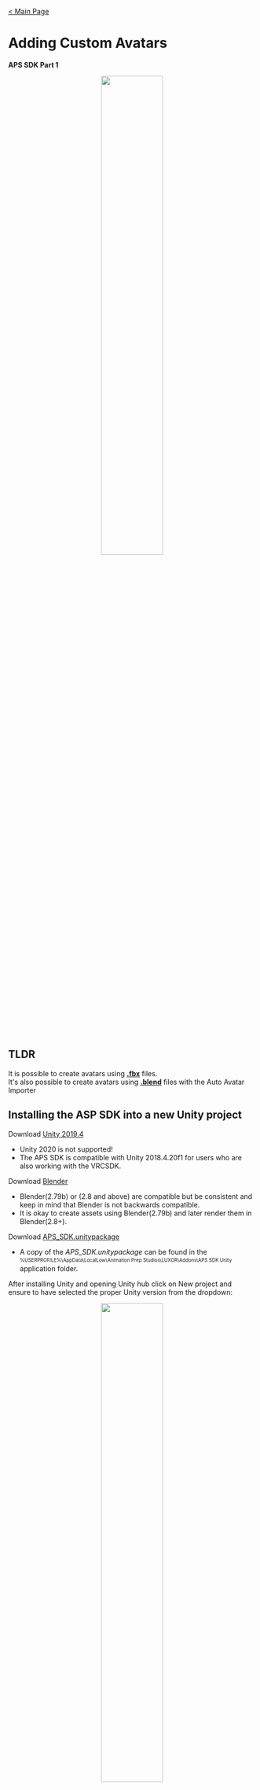 [< Main Page](index.md)

# Adding Custom Avatars 
**APS SDK Part 1**

<p align="center">
  <a href="img/aps sdk avatar builder main.png">
     <img width="50%"  src="img/aps sdk avatar builder main.png">
  </a>
</p>

## TLDR

It is possible to create avatars using <a href="#user-content-building-avatars-from-fbx">**.fbx**</a> files.<br>
It's also possible to create avatars using <a href="#user-content-building-avatars-from-blend">**.blend**</a> files with the Auto Avatar Importer



## Installing the ASP SDK into a new Unity project

Download [Unity 2019.4](https://unity3d.com/unity/whats-new/2019.4.16)
 - Unity 2020 is not supported!
 - The APS SDK is compatible with Unity 2018.4.20f1 for users who are also working with the VRCSDK.

Download [Blender](https://www.blender.org/download/)
 - Blender(2.79b) or (2.8 and above) are compatible but be consistent and keep in mind that Blender is not backwards compatible.
 - It is okay to create assets using Blender(2.79b) and later render them in Blender(2.8+).

Download [APS_SDK.unitypackage](https://github.com/guiglass/LUXOR/blob/gh-pages/APS_SDK.unitypackage?raw=true)
 - A copy of the *APS_SDK.unitypackage* can be found in the <sub><sup>%USERPROFILE%\AppData\LocalLow\Animation Prep Studios\LUXOR\Addons\APS SDK Unity</sup></sub> application folder.
 
After installing Unity and opening Unity hub click on New project and ensure to have selected the proper Unity version from the dropdown:

<p align="center">
  <a href="https://raw.githubusercontent.com/guiglass/LUXOR/gh-pages/img/new%20project.png">
     <img width="50%" src="https://raw.githubusercontent.com/guiglass/LUXOR/gh-pages/img/new%20project.png">
  </a>
  <br>
  Create a new project.
</p>
<sub>You may optionally wish to stick to a standardized naming convention when creating new projects such as by prepending <b>APS_SDK_</b> to the beginning of the project's name whenever creating a project to be used for building assets. The project name should also take into consideration if it will be used for creating an individual asset or batches of assets. For example, when I start a new Unity project for creating assets in batches I will typically name the project something similar to <b>APS_SDK_BATCH_MyCoolAvatars</b>.
</sub>
<br><br>

After clicking Create and allowing the project to load locate and add the APS_SDK.unitypackage asset into the project's *assets* folder:
<br>
<p align="center">
  <a href="img/import sdk.png">
     <img width="50%" src="img/import sdk.png">
  </a>
  <br>
  <sub><sup>Open the asset in Unity and click on Import.</sup></sub>
</p>
    Allow the package to decompress and be imported into the project:
  <br>
<p align="center">
  <a href="img/importing scripts.png">
     <img width="50%" src="img/importing scripts.png">
  </a>
</p>


The APS_SDK should now be installed in the new project. The next step is to build the actual humanoid avatar from a source model.
There are two types of files that can be supplied as a source models when using the APS_SDK. The first type is .fbx which after being added to the project it is also required to configure the asset as a Humanoid and ensure that Unity's [Humanoid Configuration](https://docs.unity3d.com/Manual/AvatarCreationandSetup.html) is properly mapped to the correct bones.

<div id="building-avatars-from-fbx"></div>

## Avatars from **.fbx** models 
Many humanoid models are supported by the APSSDK and can be built into mocap avatars and used in final rendering.




<p align="center">
  <a href="img/import fbx.png">
     <img width="50%" src="img/import fbx.png">
  </a>
  <br>
  <sub><sup>Move the humanoid .fbx into the new Unity project.</sup></sub>
</p>
    Allow the package to decompress and be imported into the project:
  <br>

<p align="center">
  <a href="img/add fbx to scene.png">
     <img width="50%" src="img/add fbx to scene.png">
  </a>
  <br>
  <sub><sup>Add the .fbx to the scene.</sup></sub>
</p>


<br>
<p align="center">
  <a href="img/import sdk.png">
     <img height="50%" src="img/AvatarIntro.jpg">
  </a>
  <br>
  <sub><sup>One important step in creating any Unity avatar is to ensure that the .fbx is setup correctly in the Unity <a href="https://docs.unity3d.com/Manual/AvatarCreationandSetup.html">Humanoid Configuration]</a></sup></sub>
</p>


<table>
  <tr>
    <th>
      <a href="img/avatar setup 1.png">
         <img width="50%" src="img/avatar setup 1.png">
      </a>
    </th>
    <th>
      <a href="img/avatar setup 2.png">
         <img width="50%" src="img/avatar setup 2.png">
      </a>
    </th>
  </tr>
  <tr>
    <th>
      <a href="img/avatar setup 3.png">
         <img width="50%" src="img/avatar setup 3.png">
      </a>
    </th>
    <th>
      <a href="img/avatar setup 4.png">
         <img width="50%" src="img/avatar setup 4.png">
      </a>
    </th>
</table> 


<p align="center">
  <a href="img/avatar setup 5.png">
     <img width="50%" src="img/avatar setup 5.png">
  </a>
</p>

<div id="building-avatars-from-blend"></div>

## Avatars from **.blend** models 

The APS_SDK includes an Auto Avatar Importer tool for building avatars from known conventions such as CC3 and Makehuman. To use the Auto Avatar Importer tool the user should save their humanoid source models as a .blend file. 

The Auto Avatar Importer is compatible with several standard skeleton types and includes automation that simplifies the process of adding and importing avatars into the Unity editor and preparing them as an asset for LUXOR and final rendering in Blender.

There are some advantages to using the Auto Avatar Builder for importing an avatar from a .blend file. 
 * The Humanoid configuration in Unity is automatically mapped for all supported avatar types.
 * Adds an auto-mapped <a href="img/visemeLinker.png">VisemeLinker</a> (lipsync component) using predefined templates *for some avatar types*. 
 * Adds an auto-mapped <a href="img/facecapLinker.png">FacecapLinker</a> (facecap component) using predefined templates *for some avatar types*. 
 * Adds assortments of auto-generated <a href="img/emotes.png">EmotionBuilder</a> (facial expressions components) using predefined templates *for some avatar types*.
 * Using .blend source models allows more flexibility in final rendering and when importing scenes into Blender using the SceneLoader. 

### Auto Avatar Importer Compatible Skeletons
|   Compatible Skeletons |  Emotes Templates  |  Facecap Templates  | Visemes Templates | Tutorial |
| :-------------| :-------------: | :-------------: | :-------------: |  :-------------: |
|  <a href="https://www.reallusion.com/character-creator/">CC3</a>                              |     Yes            |  Yes            | Yes          | <a href="https://youtu.be/US4zInM82EM">Video</a> |
|  <a href="http://www.makehumancommunity.org/">Makehuman</a>                                   |     Yes            |  Yes            | Yes          | <a href="https://youtu.be/gRIz8tc7ds8">Video</a> |
|  <a href="https://www.mixamo.com/fuse/1.3/eol">Fuse CC</a>                                    |     Yes            |  Yes            | Yes          |  |
|  <a href="https://www.mixamo.com/">Mixamo</a>                                                 |     Partial        |  Yes            | No           | <a href="https://youtu.be/ykJ7O0Bs8oQ">Video</a> |
|  <a href="https://docs.blender.org/manual/en/2.81/addons/rigging/rigify.html">Rigify</a>      |     No             |  No             | No           | |
|  <a href="https://www.daz3d.com/home">Daz3D (Gen2)</a>                                        |     No             |  No             | No           | |
|  <a href="https://www.daz3d.com/home">Daz3D (Gen3)</a>                                        |     No             |  No             | No           | |

* Compatible Skeletons - Many character creator programs export their rigs with standard naming conventions.
* Emotes Templates - Adds <a href="img/emotes.png">EmotionBuilder.cs</a> components for setting up avatars with an assortment of default facial expressions.
* Facecap Templates - Adds a <a href="img/facecapLinker.png">FacecapLinker.cs</a> component and automaps known blendshapes to setup avatars for facial capture.
* Visemes Templates - Adds a <a href="img/visemeLinker.png">VisemeLinker.cs</a> component and automaps known blendshapes to setup avatars for microphone lipsync.
* Tutorial - Resources explaining how to build specific avatar types for LUXOR.

<br><br>
Locate the APS_SDK menu and select Avatar Builder:
<br>
<p align="center">
  <a href="img/avatar menu.png">
     <img width="50%" src="img/avatar menu.png">
  </a>
</p>


<br><br>
<p align="center">
  <a href="apssdk_part2.md">Adding Custom Props</a> (Part 2)
</p>
